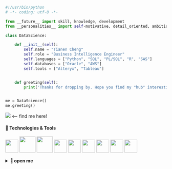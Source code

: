
```python
#!/usr/bin/python
# -*- coding: utf-8 -*-

from __future__ import skill, knowledge, development
from __personalities__ import self-motivative, detail_oriented, ambitious

class DataScience:

    def __init__(self):
        self.name = "Tianen Cheng"
        self.role = "Business Intelligence Engineer"
        self.languages = ["Python", "SQL", "PL/SQL", "R", "SAS"]
        self.databases = ["Oracle", "AWS"]
        self.tools = ["Alteryx", "Tableau"]


    def greeting(self):
        print('Thanks for dropping by. Hope you find my "hub" interesting. Have a good one!')


me = DataScience()
me.greeting()
```
[![](https://img.shields.io/badge/linkedin-%230077B5.svg?style=for-the-badge&logo=linkedin)](https://www.linkedin.com/in/tianen-cheng/) <-- find me here!

#### 🔧 Technologies & Tools

<img height=40 src="https://cdn.jsdelivr.net/gh/devicons/devicon/icons/python/python-original.svg" /> <img height=50 src="https://cdn.jsdelivr.net/gh/devicons/devicon/icons/oracle/oracle-original.svg" /> <img height=50 src="https://cdn.jsdelivr.net/gh/devicons/devicon/icons/mysql/mysql-original.svg" /> <img height=40 src="https://cdn.jsdelivr.net/gh/devicons/devicon/icons/github/github-original.svg" /> <img height=40 src="https://cdn.jsdelivr.net/gh/devicons/devicon/icons/git/git-original.svg" /> <img height=40 src="https://cdn.jsdelivr.net/gh/devicons/devicon/icons/r/r-original.svg" /> <img height=40 src="https://cdn.jsdelivr.net/gh/devicons/devicon/icons/rstudio/rstudio-original.svg" /> <img height=40 src="https://cdn.jsdelivr.net/gh/devicons/devicon/icons/pycharm/pycharm-original.svg" /> <img height=40 src="https://cdn.jsdelivr.net/gh/devicons/devicon/icons/vscode/vscode-original.svg" />

<details>
    <summary><b>🎁 open me </b></summary>
    <img src="https://media.giphy.com/media/d9eIbBHbQBSpy/giphy.gif"/> <-- reminder from doggy: you the best! :D
</details>
</details>
